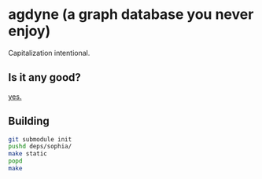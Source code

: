 # agdyne (a graph database you never enjoy)

Capitalization intentional.

## Is it any good?

[yes.](https://news.ycombinator.com/item?id=3067434)

## Building

```bash
git submodule init
pushd deps/sophia/
make static
popd
make
````
